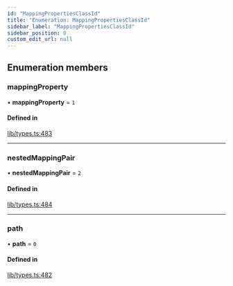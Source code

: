 ```yaml
---
id: "MappingPropertiesClassId"
title: "Enumeration: MappingPropertiesClassId"
sidebar_label: "MappingPropertiesClassId"
sidebar_position: 0
custom_edit_url: null
---
```


## Enumeration members

### mappingProperty

• **mappingProperty** = `1`

#### Defined in

[lib/types.ts:483](https://github.com/nartc/mapper/blob/f06bf24a/packages/core/src/lib/types.ts#L483)

___

### nestedMappingPair

• **nestedMappingPair** = `2`

#### Defined in

[lib/types.ts:484](https://github.com/nartc/mapper/blob/f06bf24a/packages/core/src/lib/types.ts#L484)

___

### path

• **path** = `0`

#### Defined in

[lib/types.ts:482](https://github.com/nartc/mapper/blob/f06bf24a/packages/core/src/lib/types.ts#L482)
